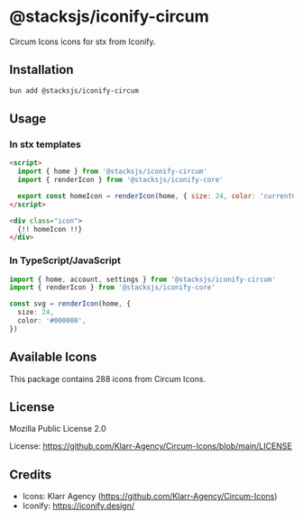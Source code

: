 # @stacksjs/iconify-circum

Circum Icons icons for stx from Iconify.

## Installation

```bash
bun add @stacksjs/iconify-circum
```

## Usage

### In stx templates

```html
<script>
  import { home } from '@stacksjs/iconify-circum'
  import { renderIcon } from '@stacksjs/iconify-core'

  export const homeIcon = renderIcon(home, { size: 24, color: 'currentColor' })
</script>

<div class="icon">
  {!! homeIcon !!}
</div>
```

### In TypeScript/JavaScript

```typescript
import { home, account, settings } from '@stacksjs/iconify-circum'
import { renderIcon } from '@stacksjs/iconify-core'

const svg = renderIcon(home, {
  size: 24,
  color: '#000000',
})
```

## Available Icons

This package contains 288 icons from Circum Icons.

## License

Mozilla Public License 2.0

License: https://github.com/Klarr-Agency/Circum-Icons/blob/main/LICENSE

## Credits

- Icons: Klarr Agency (https://github.com/Klarr-Agency/Circum-Icons)
- Iconify: https://iconify.design/
